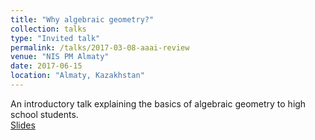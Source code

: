 ```yaml
---
title: "Why algebraic geometry?"
collection: talks
type: "Invited talk"
permalink: /talks/2017-03-08-aaai-review
venue: "NIS PM Almaty"
date: 2017-06-15
location: "Almaty, Kazakhstan"
---
```


An introductory talk explaining the basics of algebraic geometry to high school students.<br>
[Slides](http://polishman.github.io/files/2017_03_08_aaai_review.pdf)
